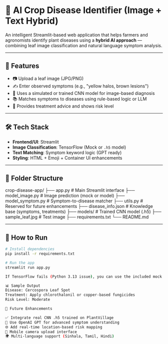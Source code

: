 # 🌱 AI Crop Disease Identifier (Image + Text Hybrid)

An intelligent Streamlit-based web application that helps farmers and agronomists identify plant diseases using a **hybrid AI approach** — combining leaf image classification and natural language symptom analysis.

---

## 🚀 Features

- 📷 Upload a leaf image (JPG/PNG)
- ✍️ Enter observed symptoms (e.g., "yellow halos, brown lesions")
- 🧠 Uses a simulated or trained CNN model for image-based diagnosis
- 📚 Matches symptoms to diseases using rule-based logic or LLM
- 💊 Provides treatment advice and shows risk level

---

## 🛠 Tech Stack

- **Frontend/UI**: Streamlit  
- **Image Classification**: TensorFlow (Mock or `.h5` model)  
- **Text Matching**: Symptom keyword logic (GPT ready)  
- **Styling**: HTML + Emoji + Container UI enhancements

---

## 📂 Folder Structure

crop-disease-app/
├── app.py # Main Streamlit interface
├── model_image.py # Image prediction (mock or model)
├── model_symptom.py # Symptom-to-disease matcher
├── utils.py # Reserved for future enhancements
├── disease_info.json # Knowledge base (symptoms, treatments)
├── models/ # Trained CNN model (.h5)
├── sample_leaf.jpg # Test image
├── requirements.txt
└── README.md


---

## 🧪 How to Run

```bash
# Install dependencies
pip install -r requirements.txt

# Run the app
streamlit run app.py

If TensorFlow fails (Python 3.13 issue), you can use the included mock model to simulate predictions.

📊 Sample Output
Disease: Cercospora Leaf Spot
Treatment: Apply chlorothalonil or copper-based fungicides
Risk Level: Moderate

🔮 Future Enhancements

✅ Integrate real CNN .h5 trained on PlantVillage
🤖 Use OpenAI GPT for advanced symptom understanding
🌐 Add real-time location-based risk mapping
📱 Mobile camera upload interface
🌍 Multi-language support (Sinhala, Tamil, Hindi)

